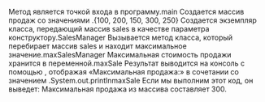Метод является точкой входа в программу.main
Создается массив продаж со значениями .{100, 200, 150, 300, 250}
Создается экземпляр класса, передающий массив sales в качестве параметра конструктору.SalesManager
Вызывается метод класса, который перебирает массив sales и находит максимальное значение.maxSalesManager
Максимальная стоимость продажи хранится в переменной.maxSale
Результат выводится на консоль с помощью , отображая «Максимальная продажа:» в сочетании со значением .System.out.printlnmaxSale
Если мы выполним этот код, он выведет:
Максимальная продажа из массива составляет 300.
